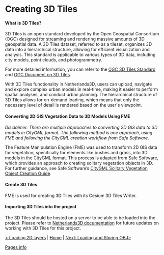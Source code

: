 # Creating 3D Tiles

#### What is 3D Tiles?
3D Tiles is an open standard developed by the Open Geospatial Consortium (OGC) designed for streaming and rendering massive amounts of 3D geospatial data. A 3D Tiles dataset, referred to as a tileset, organizes 3D data into a hierarchical structure, allowing for efficient visualization and analysis. This standard is applicable to various types of 3D data, including city models, point clouds, and photogrammetry.

For more detailed information, you can refer to the [OGC 3D Tiles Standard](https://www.ogc.org/publications/standard/3dtiles/#:~:text=A%203D%20Tiles%20data%20set%2C%20called%20a%20tileset%2C,and%20applicable%20to%20various%20types%20of%203D%20data) and [OGC Document on 3D Tiles](https://docs.ogc.org/cs/22-025r4/22-025r4.html).

With 3D Tiles functionality in Netherlands3D, users can upload, navigate and explore complex urban models in real-time, making it easier to perform spatial analyses, and conduct urban planning. The hierarchical structure of 3D Tiles allows for on-demand loading, which means that only the necessary level of detail is rendered based on the user's viewpoint.

 
#### Converting 2D GIS Vegetation Data to 3D Models Using FME

*Disclaimer: There are multiple approaches to converting 2D GIS data to 3D models in CityGML format. The following method is one approach, using FME and following the CityGML creation workflow from Safe Software.*

The Feature Manipulation Engine (FME) was used to transform 2D GIS data for vegetation, specifically for elements like bushes and grass, into 3D models in the CityGML format. This process is adapted from Safe Software, which provides an approach to creating solitary vegetation objects in 3D. For further guidance, see Safe Software’s [CityGML Solitary Vegetation Object Creation Guide](https://hub.safe.com/publishers/con-terra-lab/templates/citygml-create-solitaryvegetationobject-with-implicit-representation#description).

#### Create 3D Tiles
FME is used for creating 3D Tiles with its Cesium 3D Tiles Writer.

#### Importing 3D Tiles into the project
The 3D Tiles should be hosted on a server to be able to be loaded into the project. 
Please refer to [Netherlands3D documentation](https://netherlands3d.eu/docs/developers/introduction/) for future updates on working with 3D Tiles for this project.


[< Loading 2D layers](./loading-2D-layers.md) | [Home](./index.md) | [Next: Loading and Storing OBJ>](./loading-obj.md)

[Pages info](./pages/example/pages.md)